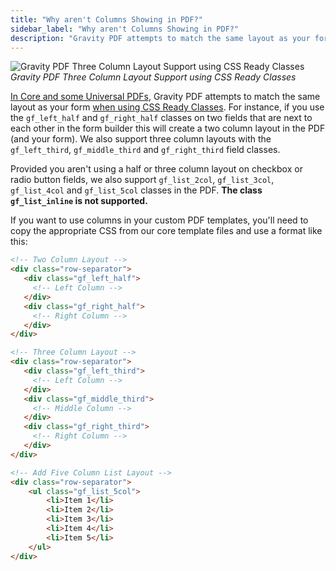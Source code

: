 ```yaml
---
title: "Why aren't Columns Showing in PDF?"
sidebar_label: "Why aren't Columns Showing in PDF?"
description: "Gravity PDF attempts to match the same layout as your form when using CSS Ready Classes. We support two- and three-column layouts."
---
```


![Gravity PDF Three Column Layout Support using CSS Ready Classes](https://resources.gravitypdf.com/uploads/2016/05/three-column-layout.png)
_Gravity PDF Three Column Layout Support using CSS Ready Classes_

[In Core and some Universal PDFs](css-ready-classes.md), Gravity PDF attempts to match the same layout as your form [when using CSS Ready Classes](https://docs.gravityforms.com/css-ready-classes/). For instance, if you use the `gf_left_half` and `gf_right_half` classes on two fields that are next to each other in the form builder this will create a two column layout in the PDF (and your form). We also support three column layouts with the `gf_left_third`, `gf_middle_third` and `gf_right_third` field classes.

Provided you aren't using a half or three column layout on checkbox or radio button fields, we also support `gf_list_2col`, `gf_list_3col`, `gf_list_4col` and `gf_list_5col` classes in the PDF. **The class `gf_list_inline` is not supported.**

If you want to use columns in your custom PDF templates, you'll need to copy the appropriate CSS from our core template files and use a format like this:

```html
<!-- Two Column Layout -->
<div class="row-separator">
   <div class="gf_left_half">
     <!-- Left Column -->
   </div>
   <div class="gf_right_half">
     <!-- Right Column -->
   </div>
</div>

<!-- Three Column Layout -->
<div class="row-separator">
   <div class="gf_left_third">
     <!-- Left Column -->
   </div>
   <div class="gf_middle_third">
     <!-- Middle Column -->
   </div>
   <div class="gf_right_third">
     <!-- Right Column -->
   </div>
</div>

<!-- Add Five Column List Layout -->
<div class="row-separator">
    <ul class="gf_list_5col">
        <li>Item 1</li>
        <li>Item 2</li>
        <li>Item 3</li>
        <li>Item 4</li>
        <li>Item 5</li>
    </ul>
</div>
```

